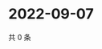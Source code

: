 # 2022-09-07

共 0 条

<!-- BEGIN WEIBO -->
<!-- 最后更新时间 Wed Sep 07 2022 02:20:32 GMT+0800 (China Standard Time) -->

<!-- END WEIBO -->
